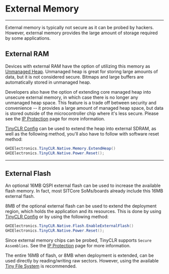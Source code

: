 # External Memory
---
External memory is typically not secure as it can be probed by hackers. However, external memory provides the large amount of storage required by some applications.

## External RAM
Devices with external RAM have the option of utilizing this memory as [Unmanaged Heap](unmanaged-heap.md). Unmanaged heap is great for storing large amounts of data, but it is not considered secure. Bitmaps and large buffers are automatically stored in unmanaged heap.

Developers also have the option of extending core managed heap into unsecure external memory, in which case there is no longer any unmanaged heap space. This feature is a trade off between security and convenience -- it provides a large amount of managed heap space, but data is stored outside of the microcontroller chip where it's less secure. Please see the [IP Protection](ip-protection.md) page for more information.

[TinyCLR Config](../tinyclr-config.md) can be used to extend the heap into external SDRAM, as well as the following method, you'll also have to follow with software reset method:
```cs
GHIElectronics.TinyCLR.Native.Memory.ExtendHeap()
GHIElectronics.TinyCLR.Native.Power.Reset();
```
---

## External Flash
An optional 16MB QSPI external flash can be used to increase the available flash memory. In fact, most SITCore SoMs/boards already include this 16MB external flash.

8MB of the optional external flash can be used to extend the deployment region, which holds the application and its resources. This is done by using [TinyCLR Config](../tinyclr-config.md) or by using the following method:

```cs
GHIElectronics.TinyCLR.Native.Flash.EnableExternalFlash()
GHIElectronics.TinyCLR.Native.Power.Reset();
```
Since external memory chips can be probed, TinyCLR supports `Secure Assemblies`. See the [IP Protection](ip-protection.md) page for more information.

The entire 16MB of flash, or 8MB when deployment is extended, can be used directly by reading/writing raw sectors. However, using the available [Tiny File System](file-system.md) is recommended.



